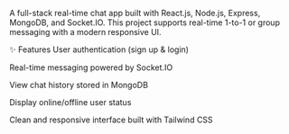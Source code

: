A full-stack real-time chat app built with React.js, Node.js, Express, MongoDB, and Socket.IO.
This project supports real-time 1-to-1 or group messaging with a modern responsive UI.

✨ Features
User authentication (sign up & login)

Real-time messaging powered by Socket.IO

View chat history stored in MongoDB

Display online/offline user status

Clean and responsive interface built with Tailwind CSS
